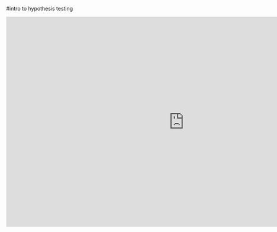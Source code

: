 #intro to hypothesis testing

<iframe src="https://docs.google.com/presentation/d/e/2PACX-1vQm-JmJHTDo9am2lKwSqYj62-qWm9xNLbgySo3WNGwPXhdwvqlIuLb_O6tDDu94CZhUCnaYePS00_wd/embed?start=false&loop=false&delayms=3000" frameborder="0" width="960" height="569" allowfullscreen="true" mozallowfullscreen="true" webkitallowfullscreen="true"></iframe>